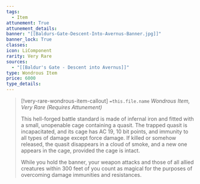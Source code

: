 ```yaml
---
tags:
  - Item
attunement: True
attunement_details: 
banner: "[[Baldurs-Gate-Descent-Into-Avernus-Banner.jpg]]"
banner_lock: True
classes:
icon: LiComponent
rarity: Very Rare
sources:
  - "[[Baldur's Gate - Descent into Avernus]]"
type: Wondrous Item
price: 6000
type_details: 
---
```

>[!very-rare-wondrous-item-callout] `=this.file.name`
>*Wondrous Item, Very Rare (Requires Attunement)*
>
>This hell-forged battle standard is made of infernal iron and fitted with a small, unopenable cage containing a quasit. The trapped quasit is incapacitated, and its cage has AC 19, 10 bit points, and immunity to all types of damage except force damage. If killed or somehow released, the quasit disappears in a cloud of smoke, and a new one appears in the cage, provided the cage is intact.
>
>While you hold the banner, your weapon attacks and those of all allied creatures within 300 feet of you count as magical for the purposes of overcoming damage immunities and resistances.
>
>
